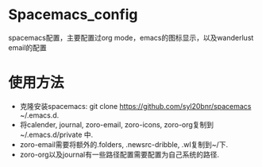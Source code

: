 # Spacemacs_config
  spacemacs配置，主要配置过org mode，emacs的图标显示，以及wanderlust email的配置

# 使用方法
- 克隆安装spacemacs: git clone https://github.com/syl20bnr/spacemacs ~/.emacs.d.
- 将calender, journal, zoro-email, zoro-icons, zoro-org复制到 ~/.emacs.d/private 中.
- zoro-email需要将额外的.folders, .newsrc-dribble, .wl复制到~/下.
- zoro-org以及journal有一些路径配置需要配置为自己系统的路径.

